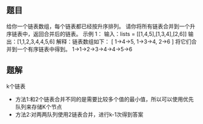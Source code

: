 ## 题目
给你一个链表数组，每个链表都已经按升序排列。
请你将所有链表合并到一个升序链表中，返回合并后的链表。
示例 1：
输入：lists = [[1,4,5],[1,3,4],[2,6]]
输出：[1,1,2,3,4,4,5,6]
解释：链表数组如下：
        [
        1->4->5,
        1->3->4,
        2->6
        ]
将它们合并到一个有序链表中得到。
        1->1->2->3->4->4->5->6

## 题解
k个链表
+ 方法1:和2个链表合并不同的是需要比较多个值的最小值，所以可以使用优先队列来存储K个节点
+ 方法2:对两两队列使用2链表合并，进行k-1次得到答案
